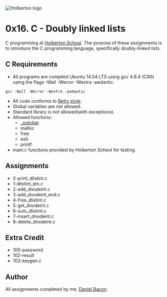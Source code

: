 <img src="https://www.holbertonschool.com/assets/holberton-logo-1cc451260ca3cd297def53f2250a9794810667c7ca7b5fa5879a569a457bf16f.png" alt="Holberton logo">

0x16. C - Doubly linked lists
=============================
C programming at [Holberton School](https://www.holbertonschool.com). The purpose of these assignments is to introduce the C programming language, specifically doubly-linked lists.

C Requirements
--------------
* All programs are compiled Ubuntu 14.04 LTS using gcc 4.8.4 (C90) using the flags -Wall -Werror -Wextra -pedantic.
```
gcc -Wall -Werror -Wextra -pedantic
```

* All code conforms to [Betty style](https://github.com/holbertonschool/Betty).
* Global variables are not allowed.
* Standard library is not allowed(with exceptions).
* Allowed functions:
  * [_putchar](https://github.com/holbertonschool/_putchar.c/blob/master/_putchar.c)
  * malloc
  * free
  * exit
  * printf
* main.c functions provided by Holberton School for testing

Assignments
-----------
* 0-print_dlistint.c
* 1-dlistint_len.c
* 2-add_dnodeint.c
* 3-add_dnodeint_end.c
* 4-free_dlistint.c
* 5-get_dnodeint.c
* 6-sum_dlistint.c
* 7-insert_dnodeint.c
* 8-delete_dnodeint.c

Extra Credit
------------
* 100-password
* 102-result
* 103-keygen.c

Author
------
All assignments completed by me, [Daniel Bacon](https://github.com/dfbacon).
